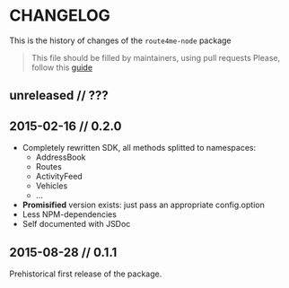 # CHANGELOG

This is the history of changes of the `route4me-node` package

> This file should be filled by maintainers, using pull requests
> Please, follow this [guide](http://keepachangelog.com/en/0.3.0/)

## unreleased // ???

## 2015-02-16 // 0.2.0

* Completely rewritten SDK, all methods splitted to namespaces:
    * AddressBook
    * Routes
    * ActivityFeed
    * Vehicles
    * ...
* **Promisified** version exists: just pass an appropriate config.option
* Less NPM-dependencies
* Self documented with JSDoc

## 2015-08-28 // 0.1.1

Prehistorical first release of the package.
